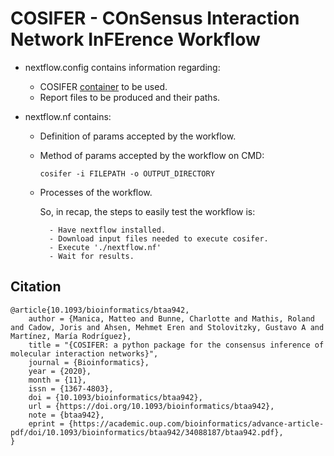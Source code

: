 # COSIFER - COnSensus Interaction Network InFErence Workflow

- nextflow.config contains information regarding:

    - COSIFER [container](https://hub.docker.com/r/tsenit/cosifer) to be used.
    - Report files to be produced and their paths.

- nextflow.nf contains:

	- Definition of params accepted by the workflow.
	- Method of params accepted by the workflow on CMD:
        ```
        cosifer -i FILEPATH -o OUTPUT_DIRECTORY
        ```
        
    - Processes of the workflow.
    
        So, in recap, the steps to easily test the workflow is:

            - Have nextflow installed.
            - Download input files needed to execute cosifer.
            - Execute './nextflow.nf'
            - Wait for results.

## Citation
```
@article{10.1093/bioinformatics/btaa942,
    author = {Manica, Matteo and Bunne, Charlotte and Mathis, Roland and Cadow, Joris and Ahsen, Mehmet Eren and Stolovitzky, Gustavo A and Martínez, María Rodríguez},
    title = "{COSIFER: a python package for the consensus inference of molecular interaction networks}",
    journal = {Bioinformatics},
    year = {2020},
    month = {11},
    issn = {1367-4803},
    doi = {10.1093/bioinformatics/btaa942},
    url = {https://doi.org/10.1093/bioinformatics/btaa942},
    note = {btaa942},
    eprint = {https://academic.oup.com/bioinformatics/advance-article-pdf/doi/10.1093/bioinformatics/btaa942/34088187/btaa942.pdf},
}
```